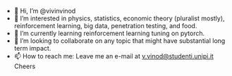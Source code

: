 - 👋 Hi, I’m @vivinvinod
- 👀 I’m interested in physics, statistics, economic theory (pluralist mostly), reinforcement learning, big data, penetration testing, and food.
- 🌱 I’m currently learning reinforcement learning tuning on pytorch.
- 💞️ I’m looking to collaborate on any topic that might have substantial long term impact.
- 📫 How to reach me: Leave me an e-mail at v.vinod@studenti.unipi.it
Cheers

<!---
vivinvinod/vivinvinod is a ✨ special ✨ repository because its `README.md` (this file) appears on your GitHub profile.
You can click the Preview link to take a look at your changes.
--->
